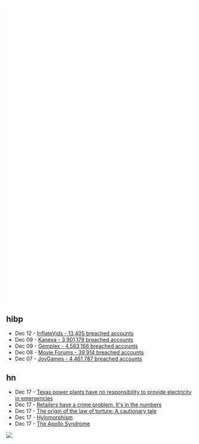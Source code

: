 ![Metrics](https://raw.githubusercontent.com/phixion/phixion/master/metrics.svg)

## hibp

<!--
for https://github.com/phixion/phixion/blob/main/.github/workflows/feeds.yml
-->
<!--START_SECTION:haveibeenpwnd-->
- Dec 12 - [InflateVids - 13,405 breached accounts](https://haveibeenpwned.com/PwnedWebsites#InflateVids)
- Dec 09 - [Kaneva - 3,901,179 breached accounts](https://haveibeenpwned.com/PwnedWebsites#Kaneva)
- Dec 09 - [Gemplex - 4,563,166 breached accounts](https://haveibeenpwned.com/PwnedWebsites#Gemplex)
- Dec 08 - [Movie Forums - 39,914 breached accounts](https://haveibeenpwned.com/PwnedWebsites#MovieForums)
- Dec 07 - [JoyGames - 4,461,787 breached accounts](https://haveibeenpwned.com/PwnedWebsites#JoyGames)
<!--END_SECTION:haveibeenpwnd-->

## hn

<!--
for https://github.com/phixion/phixion/blob/main/.github/workflows/feeds.yml
-->
<!--START_SECTION:hn-->
- Dec 17 - [Texas power plants have no responsibility to provide electricity in emergencies](https://www.kut.org/energy-environment/2023-12-15/texas-power-plants-have-no-responsibility-to-provide-electricity-in-emergencies-judges-rule)
- Dec 17 - [Retailers have a crime problem. It's in the numbers](https://www.retaildive.com/news/retailers-crime-problem-numbers/699107/)
- Dec 17 - [The origin of the law of torture: A cautionary tale](https://daviddfriedman.substack.com/p/torture)
- Dec 17 - [Hylomorphism](https://1000wordphilosophy.com/2023/12/04/hylomorphism/)
- Dec 17 - [The Apollo Syndrome](https://www.teamtechnology.co.uk/tt/t-articl/apollo.htm)
<!--END_SECTION:hn-->

<!--
for https://yhype.me
-->
![](https://hit.yhype.me/github/profile?user_id=13013670)
